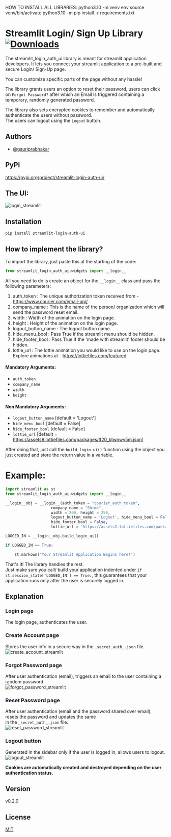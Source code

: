 
HOW TO INSTALL ALL LIBRARIES:
python3.10 -m venv env
source venv/bin/activate
python3.10 -m pip install -r requirements.txt

# Streamlit Login/ Sign Up Library   [![Downloads](https://static.pepy.tech/personalized-badge/streamlit-login-auth-ui?period=month&units=international_system&left_color=grey&right_color=blue&left_text=downloads)](https://pepy.tech/project/streamlit-login-auth-ui)

The streamlit_login_auth_ui library is meant for streamlit application developers.
It lets you connect your streamlit application to a pre-built and secure Login/ Sign-Up page.

You can customize specific parts of the page without any hassle!

The library grants users an option to reset their password, users can click on ```Forgot Password?``` after which an Email is triggered containing a temporary, randomly generated password.

The library also sets encrypted cookies to remember and automatically authenticate the users without password. \
The users can logout using the ```Logout``` button.


## Authors
- [@gauriprabhakar](https://github.com/GauriSP10)

## PyPi
https://pypi.org/project/streamlit-login-auth-ui/

## The UI:
![login_streamlit](https://user-images.githubusercontent.com/75731631/185765909-a70dd7af-240d-4a90-9140-45d6292e76f0.png)
 
## Installation

```python
pip install streamlit-login-auth-ui
```

## How to implement the library?

To import the library, just paste this at the starting of the code:
```python
from streamlit_login_auth_ui.widgets import __login__
```

All you need to do is create an object for the ```__login__``` class and pass the following parameters:
1. auth_token : The unique authorization token received from - https://www.courier.com/email-api/
2. company_name : This is the name of the person/ organization which will send the password reset email.
3. width : Width of the animation on the login page.
4. height : Height of the animation on the login page.
5. logout_button_name : The logout button name.
6. hide_menu_bool : Pass True if the streamlit menu should be hidden.
7. hide_footer_bool : Pass True if the 'made with streamlit' footer should be hidden.
8. lottie_url : The lottie animation you would like to use on the login page. Explore animations at - https://lottiefiles.com/featured

#### Mandatory Arguments:
* ```auth_token```
* ```company_name```
* ```width```
* ```height```

#### Non Mandatory Arguments:
* ```logout_button_name```     [default = 'Logout']
* ```hide_menu_bool```         [default = False]
* ```hide_footer_bool```       [default = False]
* ```lottie_url```             [default = https://assets8.lottiefiles.com/packages/lf20_ktwnwv5m.json]

After doing that, just call the ```build_login_ui()``` function using the object you just created and store the return value in a variable.

# Example:
```python
import streamlit as st
from streamlit_login_auth_ui.widgets import __login__

__login__obj = __login__(auth_token = "courier_auth_token", 
                    company_name = "Shims",
                    width = 200, height = 250, 
                    logout_button_name = 'Logout', hide_menu_bool = False, 
                    hide_footer_bool = False, 
                    lottie_url = 'https://assets2.lottiefiles.com/packages/lf20_jcikwtux.json')

LOGGED_IN = __login__obj.build_login_ui()

if LOGGED_IN == True:

    st.markown("Your Streamlit Application Begins here!")
```

That's it! The library handles the rest. \
Just make sure you call/ build your application indented under ```if st.session_state['LOGGED_IN'] == True:```, this guarantees that your application runs only after the user is securely logged in. 

## Explanation
### Login page
The login page, authenticates the user.

### Create Account page
Stores the user info in a secure way in the ```_secret_auth_.json``` file. \
![create_account_streamlit](https://user-images.githubusercontent.com/75731631/185765826-3bb5d2ca-c549-46ff-bf14-2cc42d295588.png)

### Forgot Password page
After user authentication (email), triggers an email to the user containing a random password. \
![forgot_password_streamlit](https://user-images.githubusercontent.com/75731631/185765851-18db4775-b1f0-4cfe-86a7-93bda88227dd.png)

### Reset Password page
After user authentication (email and the password shared over email), resets the password and updates the same \
in the ```_secret_auth_.json``` file. \
![reset_password_streamlit](https://user-images.githubusercontent.com/75731631/185765859-a0cf45b0-bfa4-489d-8060-001a9372843a.png)

### Logout button
Generated in the sidebar only if the user is logged in, allows users to logout. \
![logout_streamlit](https://user-images.githubusercontent.com/75731631/185765879-dbe17dda-93e3-4417-b5fc-5ce1d4dc8ecc.png)

__Cookies are automatically created and destroyed depending on the user authentication status.__

## Version
v0.2.0

## License
[MIT](https://github.com/GauriSP10/streamlit_login_auth_ui/blob/main/LICENSE)






